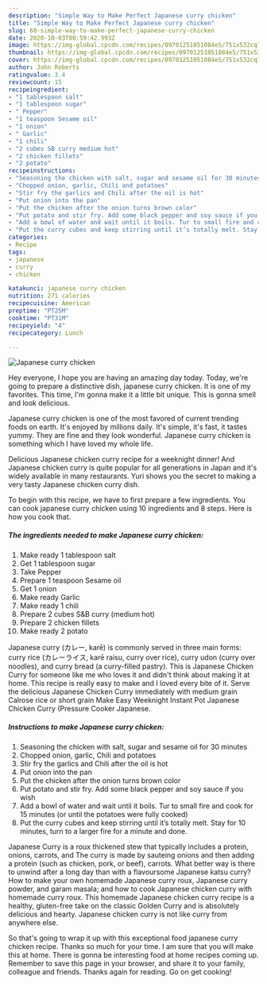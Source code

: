 ```yaml
---
description: "Simple Way to Make Perfect Japanese curry chicken"
title: "Simple Way to Make Perfect Japanese curry chicken"
slug: 60-simple-way-to-make-perfect-japanese-curry-chicken
date: 2020-10-03T00:59:42.993Z
image: https://img-global.cpcdn.com/recipes/09701251051084e5/751x532cq70/japanese-curry-chicken-recipe-main-photo.jpg
thumbnail: https://img-global.cpcdn.com/recipes/09701251051084e5/751x532cq70/japanese-curry-chicken-recipe-main-photo.jpg
cover: https://img-global.cpcdn.com/recipes/09701251051084e5/751x532cq70/japanese-curry-chicken-recipe-main-photo.jpg
author: John Roberts
ratingvalue: 3.4
reviewcount: 15
recipeingredient:
- "1 tablespoon salt"
- "1 tablespoon sugar"
- " Pepper"
- "1 teaspoon Sesame oil"
- "1 onion"
- " Garlic"
- "1 chili"
- "2 cubes SB curry medium hot"
- "2 chicken fillets"
- "2 potato"
recipeinstructions:
- "Seasoning the chicken with salt, sugar and sesame oil for 30 minutes"
- "Chopped onion, garlic, Chili and potatoes"
- "Stir fry the garlics and Chili after the oil is hot"
- "Put onion into the pan"
- "Put the chicken after the onion turns brown color"
- "Put potato and stir fry. Add some black pepper and soy sauce if you wish"
- "Add a bowl of water and wait until it boils. Tur to small fire and cook for 15 minutes (or until the potatoes were fully cooked)"
- "Put the curry cubes and keep stirring until it’s totally melt. Stay for 10 minutes, turn to a larger fire for a minute and done."
categories:
- Recipe
tags:
- japanese
- curry
- chicken

katakunci: japanese curry chicken 
nutrition: 271 calories
recipecuisine: American
preptime: "PT25M"
cooktime: "PT31M"
recipeyield: "4"
recipecategory: Lunch

---
```



![Japanese curry chicken](https://img-global.cpcdn.com/recipes/09701251051084e5/751x532cq70/japanese-curry-chicken-recipe-main-photo.jpg)

Hey everyone, I hope you are having an amazing day today. Today, we're going to prepare a distinctive dish, japanese curry chicken. It is one of my favorites. This time, I'm gonna make it a little bit unique. This is gonna smell and look delicious.

Japanese curry chicken is one of the most favored of current trending foods on earth. It's enjoyed by millions daily. It's simple, it's fast, it tastes yummy. They are fine and they look wonderful. Japanese curry chicken is something which I have loved my whole life.

Delicious Japanese chicken curry recipe for a weeknight dinner! And Japanese chicken curry is quite popular for all generations in Japan and it&#39;s widely available in many restaurants. Yuri shows you the secret to making a very tasty Japanese chicken curry dish.


To begin with this recipe, we have to first prepare a few ingredients. You can cook japanese curry chicken using 10 ingredients and 8 steps. Here is how you cook that.

<!--inarticleads1-->

##### The ingredients needed to make Japanese curry chicken:

1. Make ready 1 tablespoon salt
1. Get 1 tablespoon sugar
1. Take  Pepper
1. Prepare 1 teaspoon Sesame oil
1. Get 1 onion
1. Make ready  Garlic
1. Make ready 1 chili
1. Prepare 2 cubes S&amp;B curry (medium hot)
1. Prepare 2 chicken fillets
1. Make ready 2 potato


Japanese curry (カレー, karē) is commonly served in three main forms: curry rice (カレーライス, karē raisu, curry over rice), curry udon (curry over noodles), and curry bread (a curry-filled pastry). This is Japanese Chicken Curry for someone like me who loves it and didn&#39;t think about making it at home. This recipe is really easy to make and I loved every bite of it. Serve the delicious Japanese Chicken Curry immediately with medium grain Calrose rice or short grain Make Easy Weeknight Instant Pot Japanese Chicken Curry (Pressure Cooker Japanese. 

<!--inarticleads2-->

##### Instructions to make Japanese curry chicken:

1. Seasoning the chicken with salt, sugar and sesame oil for 30 minutes
1. Chopped onion, garlic, Chili and potatoes
1. Stir fry the garlics and Chili after the oil is hot
1. Put onion into the pan
1. Put the chicken after the onion turns brown color
1. Put potato and stir fry. Add some black pepper and soy sauce if you wish
1. Add a bowl of water and wait until it boils. Tur to small fire and cook for 15 minutes (or until the potatoes were fully cooked)
1. Put the curry cubes and keep stirring until it’s totally melt. Stay for 10 minutes, turn to a larger fire for a minute and done.


Japanese Curry is a roux thickened stew that typically includes a protein, onions, carrots, and The curry is made by sauteing onions and then adding a protein (such as chicken, pork, or beef), carrots. What better way is there to unwind after a long day than with a flavoursome Japanese katsu curry? How to make your own homemade Japanese curry roux, Japanese curry powder, and garam masala; and how to cook Japanese chicken curry with homemade curry roux. This homemade Japanese chicken curry recipe is a healthy, gluten-free take on the classic Golden Curry and is absolutely delicious and hearty. Japanese chicken curry is not like curry from anywhere else. 

So that's going to wrap it up with this exceptional food japanese curry chicken recipe. Thanks so much for your time. I am sure that you will make this at home. There is gonna be interesting food at home recipes coming up. Remember to save this page in your browser, and share it to your family, colleague and friends. Thanks again for reading. Go on get cooking!
